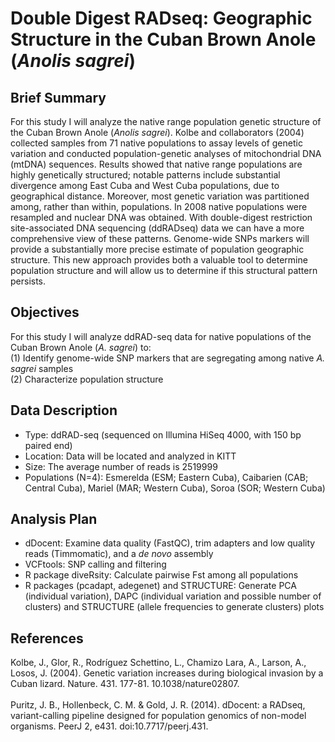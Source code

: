 # Double Digest RADseq: Geographic Structure in the Cuban Brown Anole (<i>Anolis sagrei</i>) 

## Brief Summary
For this study I will analyze the native range population genetic structure of the Cuban Brown Anole (<i>Anolis sagrei</i>). Kolbe and collaborators (2004) collected samples from 71 native populations to assay levels of genetic variation and conducted population-genetic analyses of mitochondrial DNA (mtDNA) sequences. Results showed that native range populations are highly genetically structured; notable patterns include substantial divergence among East Cuba and West Cuba populations, due to geographical distance. Moreover, most genetic variation was partitioned among, rather than within, populations. 
In 2008 native populations were resampled and nuclear DNA was obtained. With double-digest restriction site-associated DNA sequencing (ddRADseq) data we can have a more comprehensive view of these patterns. Genome-wide SNPs markers will provide a substantially more precise estimate of population geographic structure. This new approach provides both a valuable tool to determine population structure and will allow us to determine if this structural pattern persists. 

## Objectives 
For this study I will analyze ddRAD-seq data for native populations of the Cuban Brown Anole (<i>A. sagrei</i>) to:<br>
(1)	Identify genome-wide SNP markers that are segregating among native <i>A. sagrei</i> samples <br>
(2)	Characterize population structure

## Data Description
- Type: ddRAD-seq (sequenced on Illumina HiSeq 4000, with 150 bp paired end)
- Location: Data will be located and analyzed in KITT
- Size: The average number of reads is 2519999
- Populations (N=4): Esmerelda (ESM; Eastern Cuba), Caibarien (CAB; Central Cuba), Mariel (MAR; Western Cuba), Soroa (SOR; Western Cuba)

## Analysis Plan
- dDocent: Examine data quality (FastQC), trim adapters and low quality reads (Timmomatic), and a *de novo* assembly
- VCFtools: SNP calling and filtering
- R package diveRsity: Calculate pairwise Fst among all populations
-	R packages (pcadapt, adegenet) and STRUCTURE: Generate PCA (individual variation), DAPC (individual variation and possible number of clusters) and STRUCTURE (allele frequencies to generate clusters) plots

## References
Kolbe, J., Glor, R., Rodríguez Schettino, L.,  Chamizo Lara, A., Larson, A., Losos, J. (2004). Genetic variation increases during biological invasion by a Cuban lizard. Nature. 431. 177-81. 10.1038/nature02807.
<br>
<br>
Puritz, J. B., Hollenbeck, C. M. & Gold, J. R. (2014). dDocent: a RADseq, variant-calling pipeline designed for population genomics of non-model organisms. PeerJ 2, e431. doi:10.7717/peerj.431.
